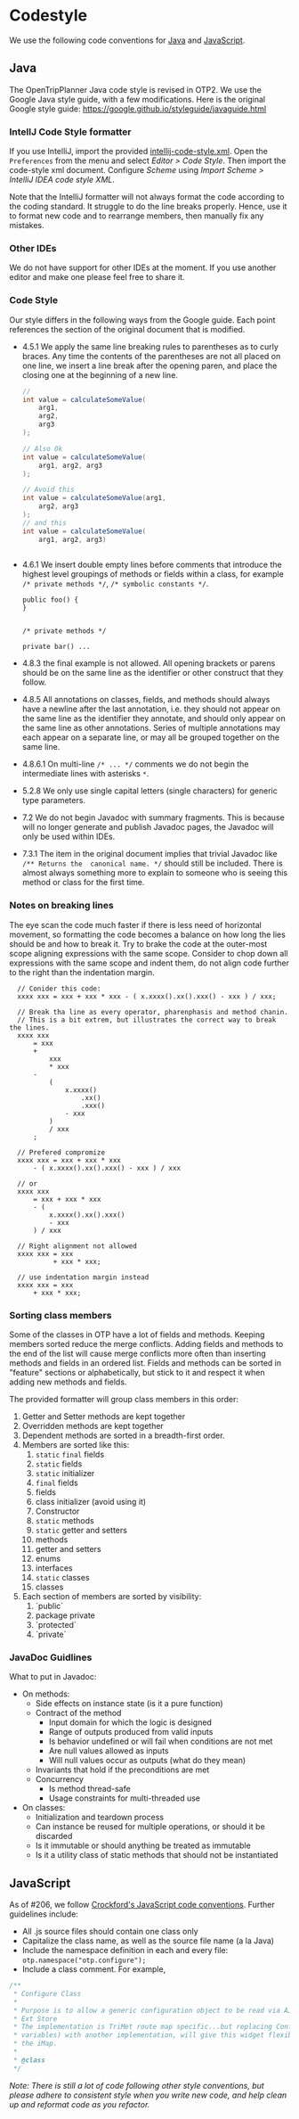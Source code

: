 # Codestyle

We use the following code conventions for [Java](#Java) and [JavaScript](#JavaScript).

## Java
The OpenTripPlanner Java code style is revised in OTP2. We use the Google Java style guide, with a 
few modifications. Here is the original Google style guide: 
https://google.github.io/styleguide/javaguide.html

### IntellJ Code Style formatter 
If you use IntelliJ, import the provided [intellij-code-style.xml](https://github.com/opentripplanner/OpenTripPlanner/blob/2.0-rc/intellij-code-style.xml). 
Open the `Preferences` from the menu and select _Editor > Code Style_. Then import the code-style
xml document. Configure _Scheme_ using  _Import Scheme > IntelliJ IDEA code style XML_.

Note that the IntelliJ formatter will not always format the code according to the coding standard.
It struggle to do the line breaks properly. Hence, use it to format new code and to rearrange 
members, then manually fix any mistakes.

### Other IDEs
We do not have support for other IDEs at the moment. If you use another editor and make one please
feel free to share it.  

### Code Style

Our style differs in the following ways from the Google guide. Each point references the section of
the original document that is modified.

  - 4.5.1 We apply the same line breaking rules to parentheses as to curly braces. Any time the
    contents of the parentheses are not all placed on one line, we insert a line break after the
    opening paren, and place the closing one at the beginning of a new line. 
    ```java
    // 
    int value = calculateSomeValue(
        arg1, 
        arg2, 
        arg3
    );

    // Also Ok
    int value = calculateSomeValue(
        arg1, arg2, arg3 
    );

    // Avoid this
    int value = calculateSomeValue(arg1,
        arg2, arg3 
    );
    // and this
    int value = calculateSomeValue(
        arg1, arg2, arg3) 
        
    ```
    
  - 4.6.1 We insert double empty lines before comments that introduce the highest level groupings of
    methods or fields within a class, for example `/* private methods */`, 
    `/* symbolic constants */`. 
    ```
    public foo() { 
    }
    
    
    /* private methods */
    
    private bar() ...
    ```
  - 4.8.3 the final example is not allowed. All opening brackets or parens should be on the same
    line as the identifier or other construct that they follow.
  - 4.8.5 All annotations on classes, fields, and methods should always have a newline after the
    last annotation, i.e. they should not appear on the same line as the identifier they annotate,
    and should only appear on the same line as other annotations. Series of multiple annotations may
    each appear on a separate line, or may all be grouped together on the same line.
  - 4.8.6.1 On multi-line `/* ... */` comments we do not begin the intermediate lines with asterisks
    `*`.
  - 5.2.8 We only use single capital letters (single characters) for generic type parameters.
  - 7.2 We do not begin Javadoc with summary fragments. This is because will no longer generate and
    publish Javadoc pages, the Javadoc will only be used within IDEs.
  - 7.3.1 The item in the original document implies that trivial Javadoc like `/** Returns the 
    canonical name. */` should still be included. There is almost always something more to explain
    to someone who is seeing this method or class for the first time.

### Notes on breaking lines
The eye scan the code much faster if there is less need of horizontal movement, so formatting the 
code becomes a balance on how long the lies should be and how to break it. Try to brake the code
at the outer-most scope aligning expressions with the same scope. Consider to chop down all 
expressions with the same scope and indent them, do not align code further to the right than the
indentation margin.
```
  // Conider this code:
  xxxx xxx = xxx + xxx * xxx - ( x.xxxx().xx().xxx() - xxx ) / xxx;

  // Break tha line as every operator, pharenphasis and method chanin.
  // This is a bit extrem, but illustrates the correct way to break the lines.
  xxxx xxx 
      = xxx 
      + 
          xxx 
          * xxx 
      - 
          ( 
              x.xxxx()
                  .xx()
                  .xxx() 
              - xxx 
          ) 
          / xxx
      ;

  // Prefered compromize
  xxxx xxx = xxx + xxx * xxx 
      - ( x.xxxx().xx().xxx() - xxx ) / xxx

  // or 
  xxxx xxx 
      = xxx + xxx * xxx 
      - ( 
          x.xxxx().xx().xxx() 
          - xxx 
      ) / xxx
```
```
  // Right alignment not allowed
  xxxx xxx = xxx 
           + xxx * xxx; 
  
  // use indentation margin instead
  xxxx xxx = xxx
      + xxx * xxx; 

```

### Sorting class members
Some of the classes in OTP have a lot of fields and methods. Keeping members sorted reduce the
merge conflicts. Adding fields and methods to the end of the list will cause merge conflicts 
more often than inserting methods and fields in an ordered list. Fields and methods can be sorted
in "feature" sections or alphabetically, but stick to it and respect it when adding new methods 
and fields.

The provided formatter will group class members in this order:

  1. Getter and Setter methods are kept together
  2. Overridden methods are kept together
  3. Dependent methods are sorted in a breadth-first order.
  4. Members are sorted like this:
     1. `static` `final` fields
     2. `static` fields
     3. `static` initializer
     4. `final` fields
     5. fields
     6. class initializer (avoid using it)
     7. Constructor
     8. `static` methods
     9. `static` getter and setters
     10. methods
     11. getter and setters
     12. enums
     13. interfaces
     14. `static` classes
     15. classes
  5. Each section of members are sorted by visibility:
     1. ´public´
     2. package private
     3. ´protected´
     4. ´private´
   

### JavaDoc Guidlines

What to put in Javadoc:
- On methods: 
  - Side effects on instance state (is it a pure function)
  - Contract of the method
    - Input domain for which the logic is designed
    - Range of outputs produced from valid inputs
    - Is behavior undefined or will fail when conditions are not met
    - Are null values allowed as inputs
    - Will null values occur as outputs (what do they mean)
  - Invariants that hold if the preconditions are met
  - Concurrency
    - Is method thread-safe
    - Usage constraints for multi-threaded use
- On classes:
  - Initialization and teardown process
  - Can instance be reused for multiple operations, or should it be discarded
  - Is it immutable or should anything be treated as immutable
  - Is it a utility class of static methods that should not be instantiated
  
## JavaScript
  
As of #206, we follow [Crockford's JavaScript code conventions](http://javascript.crockford.com/code.html). Further guidelines include:
  
  * All .js source files should contain one class only
  * Capitalize the class name, as well as the source file name (a la Java)
  * Include the namespace definition in each and every file: `otp.namespace("otp.configure");`
  * Include a class comment. For example,                                                                                                      
  
```javascript
/**
 * Configure Class
 *
 * Purpose is to allow a generic configuration object to be read via AJAX/JSON, and inserted into an
 * Ext Store
 * The implementation is TriMet route map specific...but replacing ConfigureStore object (or member
 * variables) with another implementation, will give this widget flexibility for other uses beyond 
 * the iMap.
 *
 * @class
 */
```
  
*Note: There is still a lot of code following other style conventions, but please adhere to 
consistent style when you write new code, and help clean up and reformat code as you refactor.*
